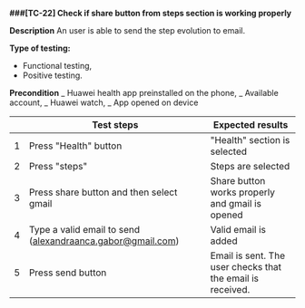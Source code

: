 **###[TC-22] Check if share button from steps section is working properly**

**Description**
An user is able to send the step evolution to email.

**Type of testing:**

- Functional testing,
- Positive testing.

**Precondition**
_ Huawei health app preinstalled on the phone,
_ Available account,
_ Huawei watch,
_ App opened on device

|     | **Test steps**                                             | **Expected results**                                       |
| --- | ---------------------------------------------------------- | ---------------------------------------------------------- |
| 1   | Press "Health" button                                      | "Health" section is selected                               |
| 2   | Press "steps"                                              | Steps are selected                                         |
| 3   | Press share button and then select gmail                   | Share button works properly and gmail is opened            |
| 4   | Type a valid email to send (alexandraanca.gabor@gmail.com) | Valid email is added                                       |
| 5   | Press send button                                          | Email is sent. The user checks that the email is received. |
